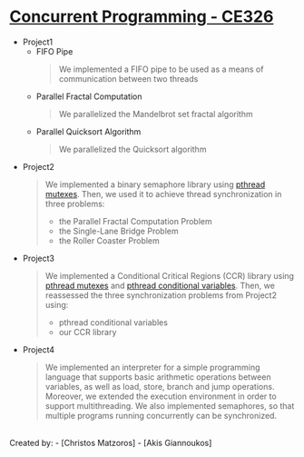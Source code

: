 
# [Concurrent Programming - CE326]
- Project1
  - FIFO Pipe
    > We implemented a FIFO pipe to be used as a means of communication between two threads
  - Parallel Fractal Computation
    > We parallelized the Mandelbrot set fractal algorithm
  - Parallel Quicksort Algorithm
    > We parallelized the Quicksort algorithm
- Project2
  > We implemented a binary semaphore library using [pthread mutexes]. Then, we used it to achieve thread synchronization in three problems:
  > - the Parallel Fractal Computation Problem
  > - the Single-Lane Bridge Problem
  > - the Roller Coaster Problem
- Project3
  > We implemented a Conditional Critical Regions (CCR) library using [pthread mutexes] and [pthread conditional variables].
  > Then, we reassessed the three synchronization problems from Project2 using:
  > - pthread conditional variables
  > - our CCR library 
- Project4
  > We implemented an interpreter for a simple programming language that supports basic arithmetic operations between variables, as well as load, store, branch and jump operations.
  > Moreover, we extended the execution environment in order to support multithreading. We also implemented semaphores, so that multiple programs running concurrently can be synchronized.
  > 
<br>
Created by:
- [Christos Matzoros]
- [Akis Giannoukos]



   [Concurrent Programming - CE326]: <https://www.e-ce.uth.gr/studies/undergraduate/courses/ece321/?lang=en/>
   [pthread mutexes]: <https://www.geeksforgeeks.org/mutex-lock-for-linux-thread-synchronization/>
   [pthread conditional variables]: <https://www.geeksforgeeks.org/condition-wait-signal-multi-threading/>
   [Christos Matzoros]: <www.linkedin.com/in/matzoros-christos/>
   [Akis Giannoukos]: <www.linkedin.com/in/akisgiannoukos/>
